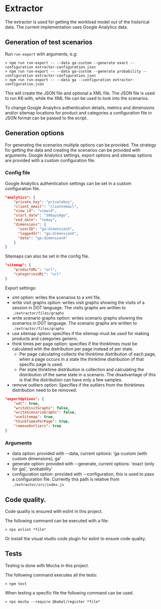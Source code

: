 # Extractor
The extractor is used for getting the workload model out of the historical data. The current implementation uses Google Analytics data.

## Generation of test scenarios
Run `run-export` with arguments, e.g:

```
> npm run run-export -- --data ga-custom --generate exact --configuration extractor-configuration.json
> npm run run-export -- --data ga-custom --generate probability --configuration extractor-configuration.json
> npm run run-export -- --data ga --configuration extractor-configuration.json
```

This will create the JSON file and optional a XML file. The JSON file is used to run K6 with, while the XML file can be used to look into the scenarios.

To change Google Analytics authentication details, metrics and dimensions and/or sitemap locations for product and categories a configuration file in JSON format can be passed to the script.

## Generation options
For generating the scenarios multiple options can be provided. The strategy for getting the data and creating the scenarios can be provided with arguments.
Google Analytics settings, export options and sitemap options are provided with a custom configuration file.

### Config file
Google Analytics authentication settings can be set in a custom configuration file.

```json
"analytics": {
    "private_key": "privatekey",
    "client_email": "clientemail",
    "view_id": "viewid",
    "start_date": "30daysAgo",
    "end_date": "today",
    "dimensions": {
      "userID": "ga:dimensionX",
      "loggedIn": "ga:dimensionX",
      "date": "ga:dimensionX"
    }
}
```

Sitemaps can also be set in the config file.

```json
"sitemap": {
    "productURL": "url",
    "categoriesURL": "url"
}
```

Export settings:
- xml option: writes the scenarios to a xml file.
- write visit graphs option: writes visit graphs showing the visits of a session in DOT language. The visits graphs are written to `./extractor/files/graphs`
- write scenario graphs option: writes scenario graphs showing the scenarios in DOT language. The scenario graphs are written to `./extractor/files/graphs`
- use sitemap option: specifies if the sitemap must be used for making products and categories generic.
- think times per page option: specifies if the thinktimes must be calculated with the distribution per page instead of per state.
    - Per page calculating collects the thinktime distribution of each page, when a page occurs in a state the thinktime distribution of that specific page is used.
    - Per state thinktime distribution is collection and calculating the distribution of the same state in a scenario. The disadvantage of this is that the distribution can have only a few samples.
- remove outliers option: Specifies if the outliers from the thinktimes distribution need to be removed.

```json
"exportOptions": {
    "xml": true,
    "writeVisitGraphs": false,
    "writeScenarioGraphs": false,
    "useSitemap": true,
    "thinkTimesPerPage": true,
    "removeOutliers": true
}
```

### Arguments
- data option: provided with --data, current options: 'ga-custom (with custom dimensions), ga'
- generate option: provided with --generate, current options: 'exact (only for ga)', 'probability'
- configuration option: provided with --configuration, this is used to pass a configuration file. Currently this path is relative from `./extractor/src/index.js`

## Code quality.
Code quality is ensured with eslint in this project.

The following command can be executed with a file:
```
> npx eslint *file*
```

Or install the visual studio code plugin for eslint to ensure code quality.

## Tests
Testing is done with Mocha in this project.

The following command executes all the tests:
```
> npm test
```

When testing a specific file the following command can be used.
```
> npx mocha --require @babel/register *file*
```
